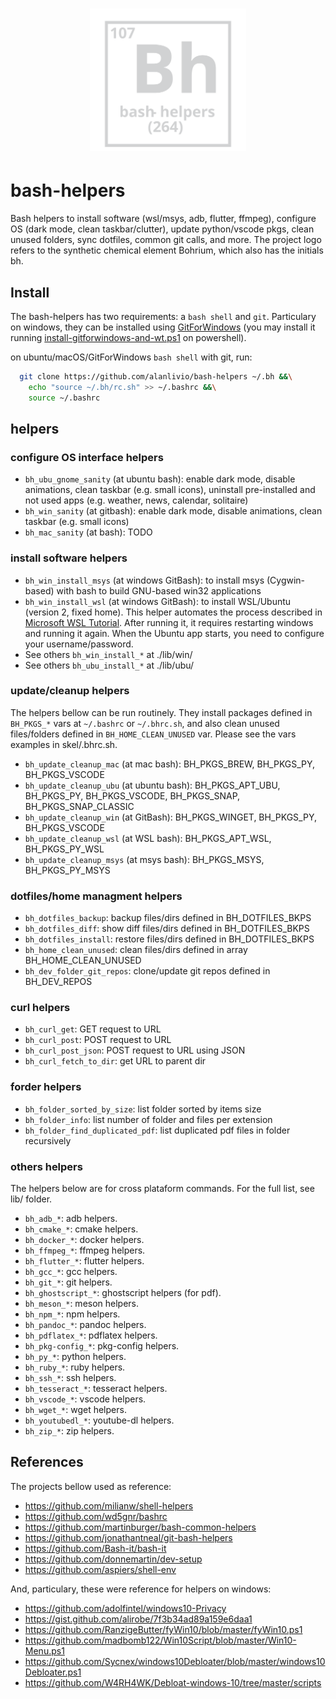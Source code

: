 <h1 align="center"><img src="docs/logo.svg" width="250" onerror='this.style.display="none"'/></h1>

# bash-helpers

Bash helpers to install software (wsl/msys, adb, flutter, ffmpeg), configure OS (dark mode, clean taskbar/clutter), update python/vscode pkgs, clean unused folders, sync dotfiles, common git calls, and more. 
The project logo refers to the synthetic chemical element Bohrium, which also has the initials bh.

## Install

The bash-helpers has two requirements: a `bash shell` and `git`. Particulary on windows, they can be installed using [GitForWindows](https://gitforwindows.org/) (you may install it running [install-gitforwindows-and-wt.ps1](https://github.com/alanlivio/bash-helpers/blob/master/lib/win/install-gitforwindows-and-wt.ps1) on powershell). 

on ubuntu/macOS/GitForWindows `bash shell` with git, run:
```bash
  git clone https://github.com/alanlivio/bash-helpers ~/.bh &&\
    echo "source ~/.bh/rc.sh" >> ~/.bashrc &&\
    source ~/.bashrc
```

## helpers

### configure OS interface helpers

* `bh_ubu_gnome_sanity` (at ubuntu bash): enable dark mode, disable animations, clean taskbar (e.g. small icons), uninstall pre-installed and not used apps (e.g. weather, news, calendar, solitaire)
* `bh_win_sanity` (at gitbash): enable dark mode, disable animations, clean taskbar (e.g. small icons)
* `bh_mac_sanity` (at bash): TODO

### install software helpers

* `bh_win_install_msys` (at windows GitBash): to install msys (Cygwin-based) with bash to build GNU-based win32 applications
* `bh_win_install_wsl` (at windows GitBash): to install WSL/Ubuntu (version 2, fixed home). This helper automates the process described in [Microsoft WSL Tutorial](https://docs.microsoft.com/en-us/windows/wsl/wsl2-install). After running it, it requires restarting windows and running it again. When the Ubuntu app starts, you need to configure your username/password.
* See others `bh_win_install_*` at ./lib/win/
* See others `bh_ubu_install_*` at ./lib/ubu/

### update/cleanup helpers

The helpers bellow can be run routinely. They install packages defined in `BH_PKGS_*` vars at `~/.bashrc` or `~/.bhrc.sh`, and also clean unused files/folders defined in `BH_HOME_CLEAN_UNUSED` var. Please see the vars examples in skel/.bhrc.sh.

* `bh_update_cleanup_mac` (at mac bash): BH_PKGS_BREW, BH_PKGS_PY, BH_PKGS_VSCODE
* `bh_update_cleanup_ubu` (at ubuntu bash): BH_PKGS_APT_UBU, BH_PKGS_PY, BH_PKGS_VSCODE, BH_PKGS_SNAP, BH_PKGS_SNAP_CLASSIC
* `bh_update_cleanup_win` (at GitBash): BH_PKGS_WINGET, BH_PKGS_PY, BH_PKGS_VSCODE
* `bh_update_cleanup_wsl` (at WSL bash): BH_PKGS_APT_WSL, BH_PKGS_PY_WSL
* `bh_update_cleanup_msys` (at msys bash): BH_PKGS_MSYS, BH_PKGS_PY_MSYS

### dotfiles/home managment helpers

* `bh_dotfiles_backup`: backup files/dirs defined in BH_DOTFILES_BKPS
* `bh_dotfiles_diff`: show diff files/dirs defined in BH_DOTFILES_BKPS
* `bh_dotfiles_install`: restore files/dirs defined in BH_DOTFILES_BKPS
* `bh_home_clean_unused`: clean files/dirs defined in array BH_HOME_CLEAN_UNUSED
* `bh_dev_folder_git_repos`: clone/update git repos defined in BH_DEV_REPOS

### curl helpers

* `bh_curl_get`: GET request to URL
* `bh_curl_post`: POST request to URL
* `bh_curl_post_json`: POST request to URL using JSON
* `bh_curl_fetch_to_dir`: get URL to parent dir

### forder helpers

* `bh_folder_sorted_by_size`: list folder sorted by items size
* `bh_folder_info`: list number of folder and files per extension
* `bh_folder_find_duplicated_pdf`: list duplicated pdf files in folder recursively

### others helpers

The helpers below are for cross plataform commands. For the full list, see lib/ folder.

* `bh_adb_*`: adb helpers.
* `bh_cmake_*`: cmake helpers.
* `bh_docker_*`: docker helpers.
* `bh_ffmpeg_*`: ffmpeg helpers.
* `bh_flutter_*`: flutter helpers.
* `bh_gcc_*`: gcc helpers.
* `bh_git_*`: git helpers.
* `bh_ghostscript_*`: ghostscript helpers (for pdf).
* `bh_meson_*`: meson helpers.
* `bh_npm_*`: npm helpers.
* `bh_pandoc_*`: pandoc helpers.
* `bh_pdflatex_*`: pdflatex helpers.
* `bh_pkg-config_*`: pkg-config helpers.
* `bh_py_*`: python helpers.
* `bh_ruby_*`: ruby helpers.
* `bh_ssh_*`: ssh helpers.
* `bh_tesseract_*`: tesseract helpers.
* `bh_vscode_*`: vscode helpers.
* `bh_wget_*`: wget helpers.
* `bh_youtubedl_*`: youtube-dl helpers.
* `bh_zip_*`: zip helpers.

## References

The projects bellow used as reference:

* <https://github.com/milianw/shell-helpers>
* <https://github.com/wd5gnr/bashrc>
* <https://github.com/martinburger/bash-common-helpers>
* <https://github.com/jonathantneal/git-bash-helpers>
* <https://github.com/Bash-it/bash-it>
* <https://github.com/donnemartin/dev-setup>
* <https://github.com/aspiers/shell-env>

And, particulary, these were reference for helpers on windows:

* <https://github.com/adolfintel/windows10-Privacy>
* <https://gist.github.com/alirobe/7f3b34ad89a159e6daa1>
* <https://github.com/RanzigeButter/fyWin10/blob/master/fyWin10.ps1>
* <https://github.com/madbomb122/Win10Script/blob/master/Win10-Menu.ps1>
* <https://github.com/Sycnex/windows10Debloater/blob/master/windows10Debloater.ps1>
* <https://github.com/W4RH4WK/Debloat-windows-10/tree/master/scripts>
